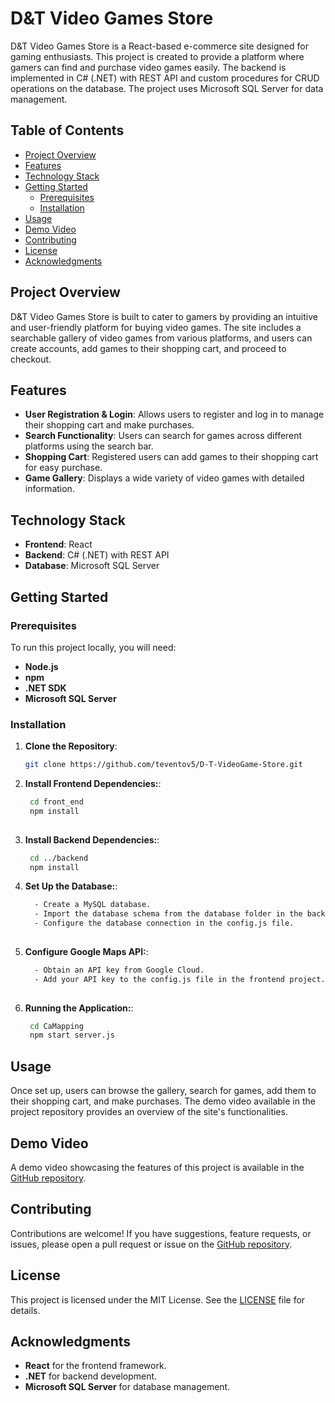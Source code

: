 # D&T Video Games Store

D&T Video Games Store is a React-based e-commerce site designed for gaming enthusiasts. This project is created to provide a platform where gamers can find and purchase video games easily. The backend is implemented in C# (.NET) with REST API and custom procedures for CRUD operations on the database. The project uses Microsoft SQL Server for data management.

## Table of Contents

- [Project Overview](#project-overview)
- [Features](#features)
- [Technology Stack](#technology-stack)
- [Getting Started](#getting-started)
  - [Prerequisites](#prerequisites)
  - [Installation](#installation)
- [Usage](#usage)
- [Demo Video](#demo-video)
- [Contributing](#contributing)
- [License](#license)
- [Acknowledgments](#acknowledgments)

## Project Overview

D&T Video Games Store is built to cater to gamers by providing an intuitive and user-friendly platform for buying video games. The site includes a searchable gallery of video games from various platforms, and users can create accounts, add games to their shopping cart, and proceed to checkout.

## Features

- **User Registration & Login**: Allows users to register and log in to manage their shopping cart and make purchases.
- **Search Functionality**: Users can search for games across different platforms using the search bar.
- **Shopping Cart**: Registered users can add games to their shopping cart for easy purchase.
- **Game Gallery**: Displays a wide variety of video games with detailed information.

## Technology Stack

- **Frontend**: React
- **Backend**: C# (.NET) with REST API
- **Database**: Microsoft SQL Server

## Getting Started

### Prerequisites

To run this project locally, you will need:

- **Node.js**
- **npm**
- **.NET SDK**
- **Microsoft SQL Server**

### Installation

1. **Clone the Repository**:
   ```bash
   git clone https://github.com/teventov5/D-T-VideoGame-Store.git
2. **Install Frontend Dependencies:**:
   ```bash
	cd front_end
	npm install
	
3. **Install Backend Dependencies:**:
   ```bash
	cd ../backend
	npm install

4. **Set Up the Database:**:
   ```bash
	 - Create a MySQL database.
	 - Import the database schema from the database folder in the backend project.
	 - Configure the database connection in the config.js file.
	
5. **Configure Google Maps API:**:
   ```bash
	 - Obtain an API key from Google Cloud.
	 - Add your API key to the config.js file in the frontend project.
	
6. **Running the Application:**:
   ```bash
	cd CaMapping
	npm start server.js

## Usage

Once set up, users can browse the gallery, search for games, add them to their shopping cart, and make purchases. The demo video available in the project repository provides an overview of the site's functionalities.

## Demo Video

A demo video showcasing the features of this project is available in the [GitHub repository](https://github.com/teventov5/DT-Video-Games-Store).

## Contributing

Contributions are welcome! If you have suggestions, feature requests, or issues, please open a pull request or issue on the [GitHub repository](https://github.com/teventov5/DT-Video-Games-Store).

## License

This project is licensed under the MIT License. See the [LICENSE](LICENSE.md) file for details.

## Acknowledgments

- **React** for the frontend framework.
- **.NET** for backend development.
- **Microsoft SQL Server** for database management.
